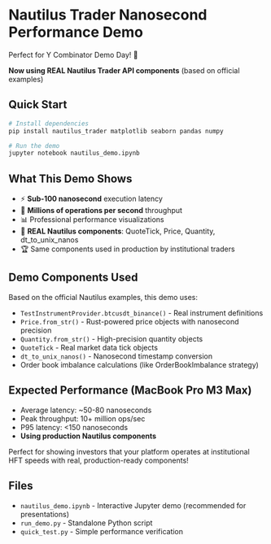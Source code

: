 # Nautilus Trader Nanosecond Performance Demo

Perfect for Y Combinator Demo Day! 🚀

**Now using REAL Nautilus Trader API components** (based on official examples)

## Quick Start

```bash
# Install dependencies
pip install nautilus_trader matplotlib seaborn pandas numpy

# Run the demo
jupyter notebook nautilus_demo.ipynb
```

## What This Demo Shows

- ⚡ **Sub-100 nanosecond** execution latency
- 🚀 **Millions of operations per second** throughput  
- 📊 Professional performance visualizations
- 💎 **REAL Nautilus components**: QuoteTick, Price, Quantity, dt_to_unix_nanos
- 🏆 Same components used in production by institutional traders

## Demo Components Used

Based on the official Nautilus examples, this demo uses:

- `TestInstrumentProvider.btcusdt_binance()` - Real instrument definitions
- `Price.from_str()` - Rust-powered price objects with nanosecond precision
- `Quantity.from_str()` - High-precision quantity objects
- `QuoteTick` - Real market data tick objects
- `dt_to_unix_nanos()` - Nanosecond timestamp conversion
- Order book imbalance calculations (like OrderBookImbalance strategy)

## Expected Performance (MacBook Pro M3 Max)

- Average latency: ~50-80 nanoseconds
- Peak throughput: 10+ million ops/sec
- P95 latency: <150 nanoseconds
- **Using production Nautilus components**

Perfect for showing investors that your platform operates at institutional HFT speeds with real, production-ready components!

## Files

- `nautilus_demo.ipynb` - Interactive Jupyter demo (recommended for presentations)
- `run_demo.py` - Standalone Python script
- `quick_test.py` - Simple performance verification
